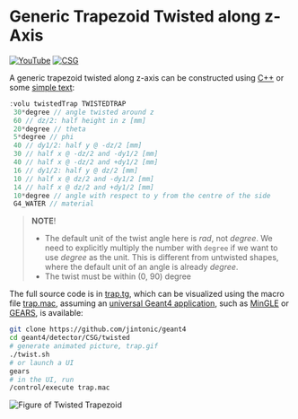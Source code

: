 # Generic Trapezoid Twisted along z-Axis

[![YouTube](https://img.shields.io/badge/You-Tube-red?style=flat)](https://youtube.com/shorts/m7xZyeLokZU)
[![CSG](https://img.shields.io/badge/CSG-Solids-blue?style=flat)](..)

A generic trapezoid twisted along z-axis can be constructed using [C++][] or some [simple text](../..):

```cpp
:volu twistedTrap TWISTEDTRAP
 30*degree // angle twisted around z
 60 // dz/2: half height in z [mm]
 20*degree // theta
 5*degree // phi
 40 // dy1/2: half y @ -dz/2 [mm]
 30 // half x @ -dz/2 and -dy1/2 [mm]
 40 // half x @ -dz/2 and +dy1/2 [mm]
 16 // dy1/2: half y @ dz/2 [mm]
 10 // half x @ dz/2 and -dy1/2 [mm]
 14 // half x @ dz/2 and +dy1/2 [mm]
 10*degree // angle with respect to y from the centre of the side
 G4_WATER // material
```

> **NOTE**!
>
> - The default unit of the twist angle here is *rad*, not *degree*. We need to explicitly multiply the number with `degree` if we want to use *degree* as the unit. This is different from untwisted shapes, where the default unit of an angle is already *degree*.
> - The twist must be within (0, 90) degree

The full source code is in [trap.tg][], which can be visualized using the macro file [trap.mac][], assuming an [universal Geant4 application][], such as [MinGLE][] or [GEARS][], is available:

```sh
git clone https://github.com/jintonic/geant4
cd geant4/detector/CSG/twisted
# generate animated picture, trap.gif
./twist.sh
# or launch a UI
gears
# in the UI, run
/control/execute trap.mac
```

![Figure of Twisted Trapezoid](https://geant4-userdoc.web.cern.ch/UsersGuides/ForApplicationDeveloper/html/_images/aTwistedTrap.jpg)

[C++]: https://geant4-userdoc.web.cern.ch/UsersGuides/ForApplicationDeveloper/html/Detector/Geometry/geomSolids.html#constructed-solid-geometry-csg-solids
[trap.tg]: https://github.com/jintonic/geant4/blob/main/detector/CSG/twisted/trap.tg
[trap.mac]: https://github.com/jintonic/geant4/blob/main/detector/CSG/twisted/trap.mac
[universal Geant4 application]: https://youtu.be/3g9CkyBS31o
[MinGLE]: https://github.com/jintonic/mingle
[GEARS]: https://github.com/jintonic/gears
